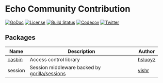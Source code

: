 # Echo Community Contribution

 [![GoDoc](http://img.shields.io/badge/go-documentation-blue.svg?style=flat-square)](http://godoc.org/github.com/labstack/echo-contrib)
 [![License](http://img.shields.io/badge/license-mit-blue.svg?style=flat-square)](https://raw.githubusercontent.com/labstack/echo-contrib/master/LICENSE)
 [![Build Status](http://img.shields.io/travis/labstack/echo-contrib.svg?style=flat-square)](https://travis-ci.org/labstack/echo-contrib)
 [![Codecov](https://img.shields.io/codecov/c/github/labstack/echo-contrib.svg?style=flat-square)](https://codecov.io/gh/labstack/echo-contrib)
 [![Twitter](https://img.shields.io/badge/twitter-@labstack-55acee.svg?style=flat-square)](https://twitter.com/labstack)

## Packages

Name | Description | Author
--- | --- | ---
[casbin](https://github.com/casbin/casbin) | Access control library | [hsluoyz](https://github.com/hsluoyz)
session | Session middleware backed by [gorilla/sessions](https://github.com/gorilla/sessions) | [vishr](https://github.com/vishr)
